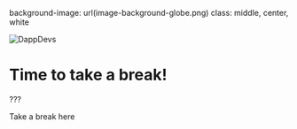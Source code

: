 background-image: url(image-background-globe.png)
class: middle, center, white

![DappDevs](logo-primary-light.png)

# Time to take a break!

???

Take a break here
